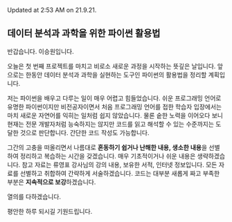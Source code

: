 Updated at 2:53 AM on 21.9.21.

## 데이터 분석과 과학을 위한 파이썬 활용법

반갑습니다. 이승원입니다.

오늘은 첫 번째 프로젝트를 마치고 비로소 새로운 과정을 시작하는 뜻깊은 날입니다. 앞으로는 한동안 데이터 분석과 과학을 실현하는 도구인 파이썬의 활용법을 정리할 계획입니다.

저는 파이썬을 배우고 다루는 일이 매우 어렵고 힘들었습니다. 쉬운 프로그래밍 언어로 유명한 파이썬이지만 비전공자이면서 처음 프로그래밍 언어를 접한 학습자 입장에서는 마치 새로운 자연어를 익히는 일처럼 쉽지 않았습니다. 물론 숱한 노력을 이어오다 보니 현재는 전문 개발자처럼 능숙하지는 않지만 코드를 읽고 해석할 수 있는 수준까지는 도달한 것으로 판단합니다. 간단한 코드 작성도 가능합니다.

그간의 고충을 떠올리면서 나름대로 **혼동하기 쉽거나 난해한 내용, 생소한 내용**을 선별하여 정리하고 복습하는 시간을 갖겠습니다. 매우 기초적이거나 쉬운 내용은 생략하겠습니다. 참고 자료는 류영표 강사님의 강의 내용, 보유한 서적, 인터넷 정보입니다. 모든 자료를 선별하고 취합하여 간략하게 서술하겠습니다. 코드는 대부분 새롭게 짜고 부족한 부분은 **지속적으로 보강**하겠습니다.

열의를 다하겠습니다.

평안한 하루 되시길 기원드립니다.
